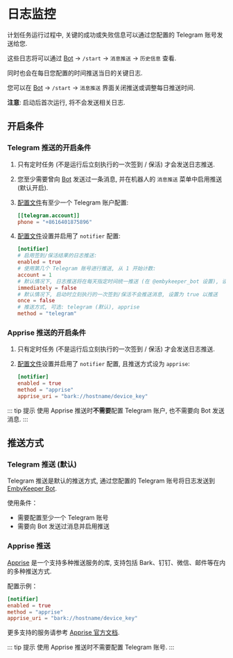 # 日志监控

计划任务运行过程中, 关键的成功或失败信息可以通过您配置的 Telegram 账号发送给您.

这些日志将可以通过 [Bot](https://t.me/embykeeper_bot) -> `/start` -> `消息推送` -> `历史信息` 查看.

同时也会在每日您配置的时间推送当日的关键日志.

您可以在 [Bot](https://t.me/embykeeper_bot) -> `/start` -> `消息推送` 界面关闭推送或调整每日推送时间.

**注意**: 启动后首次运行, 将不会发送相关日志.

## 开启条件

### Telegram 推送的开启条件

1. 只有定时任务 (不是运行后立刻执行的一次签到 / 保活) 才会发送日志推送.

2. 您至少需要曾向 [Bot](https://t.me/embykeeper_bot) 发送过一条消息, 并在机器人的 `消息推送` 菜单中启用推送 (默认开启).

3. [配置文件](/guide/配置文件#telegram-account-子项)有至少一个 Telegram 账户配置:

   ```toml
   [[telegram.account]]
   phone = "+8616401875896"
   ```

4. [配置文件](/guide/配置文件#notifier-子项)设置并启用了 `notifier` 配置:

   ```toml
   [notifier]
   # 启用签到/保活结果的日志推送:
   enabled = true
   # 使用第几个 Telegram 账号进行推送, 从 1 开始计数:
   account = 1
   # 默认情况下, 日志推送将在每天指定时间统一推送 (在 @embykeeper_bot 设置), 设置为 false 以立刻推送
   immediately = false
   # 默认情况下, 启动时立刻执行的一次签到/保活不会推送消息, 设置为 true 以推送
   once = false
   # 推送方式, 可选: telegram (默认), apprise
   method = "telegram"
   ```

### Apprise 推送的开启条件

1. 只有定时任务 (不是运行后立刻执行的一次签到 / 保活) 才会发送日志推送.

2. [配置文件](/guide/配置文件#notifier-子项)设置并启用了 `notifier` 配置, 且推送方式设为 `apprise`:

   ```toml
   [notifier]
   enabled = true
   method = "apprise"
   apprise_uri = "bark://hostname/device_key"
   ```

::: tip 提示
使用 Apprise 推送时**不需要**配置 Telegram 账户, 也不需要向 Bot 发送消息.
:::

## 推送方式

### Telegram 推送 (默认)

Telegram 推送是默认的推送方式, 通过您配置的 Telegram 账号将日志发送到 [EmbyKeeper Bot](https://t.me/embykeeper_bot).

使用条件：

- 需要配置至少一个 Telegram 账号
- 需要向 Bot 发送过消息并启用推送

### Apprise 推送

[Apprise](https://github.com/caronc/apprise) 是一个支持多种推送服务的库, 支持包括 Bark、钉钉、微信、邮件等在内的多种推送方式.

配置示例：

```toml
[notifier]
enabled = true
method = "apprise"
apprise_uri = "bark://hostname/device_key"
```

更多支持的服务请参考 [Apprise 官方文档](https://github.com/caronc/apprise).

::: tip 提示
使用 Apprise 推送时不需要配置 Telegram 账号.
:::
